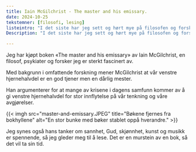 ```yaml
---
title: Iain McGilchrist - The master and his emissary.
date: 2024-10-25
tekstemner: [filosofi, lesing]
listeintro: "I det siste har jeg sett og hørt mye på filosofen og forskeren Iain McGilchrist, og han fascinerer meg enormt. Jeg gleder meg til å lese boken hans «The master and his emissary»."
Description: "I det siste har jeg sett og hørt mye på filosofen og forskeren Iain McGilchrist, og han fascinerer meg enormt. Jeg gleder meg til å lese boken hans «The master and his emissary»."

---
```

Jeg har kjøpt boken «The master and his emissary» av Iain McGilchrist, en filosof, psykiater og forsker jeg er sterkt fascinert av.

Med bakgrunn i omfattende forskning mener McGilchrist at vår venstre hjernehalvdel er en god tjener men en dårlig mester. 

Han argumenterer for at mange av krisene i dagens samfunn kommer av å gi venstre hjernehalvdel for stor innflytelse på vår tenkning og våre avgjørelser. 

{{< imgh src="master-and-emissary.JPEG" title="Bøkene fjernes fra bokhyllene" alt="En stor bunke med bøker stablet oppå hverandre." >}}

Jeg synes også hans tanker om sannhet, Gud, skjønnhet, kunst og musikk er spennende, så jeg gleder meg til å lese. Det er en murstein av en bok, så det vil ta sin tid.
